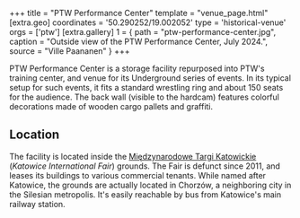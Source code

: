 +++
title = "PTW Performance Center"
template = "venue_page.html"
[extra.geo]
coordinates = '50.290252/19.002052'
type = 'historical-venue'
orgs = ['ptw']
[extra.gallery]
1 = { path = "ptw-performance-center.jpg", caption = "Outside view of the PTW Performance Center, July 2024.", source = "Ville Paananen" }
+++

PTW Performance Center is a storage facility repurposed into PTW's training center, and venue for its Underground series of events.  In its typical setup for such events, it fits a standard wrestling ring and about 150 seats for the audience. The back wall (visible to the hardcam) features colorful decorations made of wooden cargo pallets and graffiti.

## Location

The facility is located inside the [Międzynarodowe Targi Katowickie][mtk] (_Katowice International Fair_) grounds. The Fair is defunct since 2011, and leases its buildings to various commercial tenants. While named after Katowice, the grounds are actually located in Chorzów, a neighboring city in the Silesian metropolis. It's easily reachable by bus from Katowice's main railway station.

[mtk]: https://en.wikipedia.org/wiki/Katowice_International_Fair
